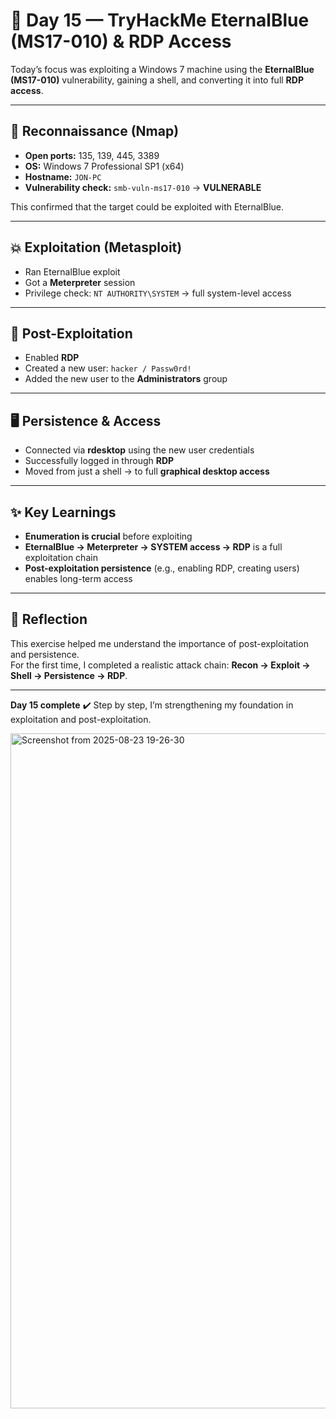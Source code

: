 # 🚀 Day 15 — TryHackMe EternalBlue (MS17-010) & RDP Access

Today’s focus was exploiting a Windows 7 machine using the **EternalBlue (MS17-010)** vulnerability, gaining a shell, and converting it into full **RDP access**.

---

## 🔎 Reconnaissance (Nmap)

- **Open ports:** 135, 139, 445, 3389  
- **OS:** Windows 7 Professional SP1 (x64)  
- **Hostname:** `JON-PC`  
- **Vulnerability check:** `smb-vuln-ms17-010` → **VULNERABLE**

This confirmed that the target could be exploited with EternalBlue.

---

## 💥 Exploitation (Metasploit)

- Ran EternalBlue exploit  
- Got a **Meterpreter** session  
- Privilege check: `NT AUTHORITY\SYSTEM` → full system-level access

---

## 🔧 Post-Exploitation

- Enabled **RDP**  
- Created a new user: `hacker / Passw0rd!`  
- Added the new user to the **Administrators** group

---

## 🖥️ Persistence & Access

- Connected via **rdesktop** using the new user credentials  
- Successfully logged in through **RDP**  
- Moved from just a shell → to full **graphical desktop access**

---

## ✨ Key Learnings

- **Enumeration is crucial** before exploiting  
- **EternalBlue → Meterpreter → SYSTEM access → RDP** is a full exploitation chain  
- **Post-exploitation persistence** (e.g., enabling RDP, creating users) enables long-term access

---

## 📌 Reflection

This exercise helped me understand the importance of post-exploitation and persistence.  
For the first time, I completed a realistic attack chain: **Recon → Exploit → Shell → Persistence → RDP**.

---

**Day 15 complete** ✔️ Step by step, I’m strengthening my foundation in exploitation and post-exploitation.

<img width="1920" height="1080" alt="Screenshot from 2025-08-23 19-26-30" src="https://github.com/user-attachments/assets/ccfade3b-fd27-4f00-b9ff-59a49b2617ca" />

